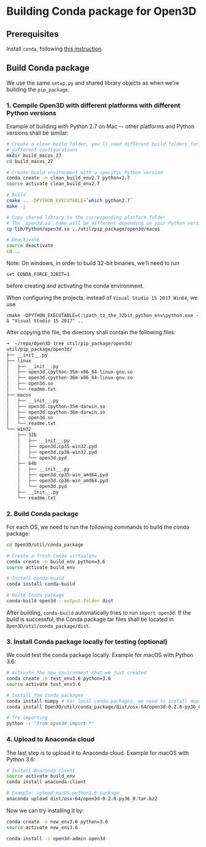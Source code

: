 # Building Conda package for Open3D

## Prerequisites

Install `conda`, following
[this instruction](https://conda.io/docs/user-guide/install/index.html).

## Build Conda package

We use the same `setup.py` and shared library objects as when we're building
the `pip_package`.

### 1. Compile Open3D with different platforms with different Python versions

Example of building with Python 2.7 on Mac -- other platforms and Python
versions shall be similar:

```bash
# Create a clean build folder, you'll need different build folders for
# different configurations
mkdir build_macos_27
cd build_macos_27

# Create build environment with a specific Python version
conda create -n clean_build_env2.7 python=2.7
source activate clean_build_env2.7

# Build
cmake .. -DPYTHON_EXECUTABLE=`which python2.7`
make -j

# Copy shared library to the corresponding platform folder
# The `open3d.so` name will be different depending on your Python version
cp lib/Python/open3d.so ../util/pip_package/open3d/macos

# Deactivate
source deactivate
cd ..
```

Note: On windows, in order to build 32-bit binaries, we'll need to run

```
set CONDA_FORCE_32BIT=1
```
before creating and activating the conda environment.

When configuring the projects, instead of `Visual Studio 15 2017 Win64`, we
use

```
cmake -DPYTHON_EXECUTABLE=C:\path_to_the_32bit_python_env\python.exe -G "Visual Studio 15 2017" ..
```

After copying the file, the directory shall contain the following files:

```bash
➜  ~/repo/Open3D tree util/pip_package/open3d/
util/pip_package/open3d/
├── __init__.py
├── linux
│   ├── __init__.py
│   ├── open3d.cpython-35m-x86_64-linux-gnu.so
│   ├── open3d.cpython-36m-x86_64-linux-gnu.so
│   ├── open3d.so
│   └── readme.txt
├── macos
│   ├── __init__.py
│   ├── open3d.cpython-35m-darwin.so
│   ├── open3d.cpython-36m-darwin.so
│   ├── open3d.so
│   └── readme.txt
└── win32
    ├── 32b
    │   ├── __init__.py
    │   ├── open3d.cp35-win32.pyd
    │   ├── open3d.cp36-win32.pyd
    │   └── open3d.pyd
    ├── 64b
    │   ├── __init__.py
    │   ├── open3d.cp35-win_amd64.pyd
    │   ├── open3d.cp36-win_amd64.pyd
    │   └── open3d.pyd
    ├── __init__.py
    └── readme.txt
```

### 2. Build Conda package

For each OS, we need to run the following commands to build the conda package:

```bash
cd Open3D/util/conda_package

# Create a fresh Conda virtualenv
conda create -n build_env python=3.6
source activate build_env

# Install conda-build
conda install conda-build

# Build Conda package
conda-build open3d --output-folder dist
```

After building, `conda-build` automatically tries to run `import open3d`. If the
build is successful, the Conda package tar files shall be located in
`Open3D/util/conda_package/dist`.

### 3. Install Conda package locally for testing (optional)

We could test the conda package locally. Example for macOS with Python 3.6:

```bash
# Activate the new environment that we just created
conda create -n test_env3.6 python=3.6
source activate test_env3.6

# Install the Conda packages
conda install numpy # For local conda packages, we need to install deps manually
conda install Open3D/util/conda_package/dist/osx-64/open3d-0.2.0-py36_0.tar.bz2

# Try importing
python -c "from open3d import *"
```

### 4. Upload to Anaconda cloud

The last step is to upload it to Anaconda cloud. Example for macOS with Python
3.6:

```bash
# Install Anaconda client
source activate build_env
conda install anaconda-client

# Example: upload macOS python3.6 package
anaconda upload dist/osx-64/open3d-0.2.0-py36_0.tar.bz2
```

Now we can try installing it by:

```bash
conda create -n new_env3.6 python=3.6
source activate new_env3.6

conda install -c open3d-admin open3d
```
